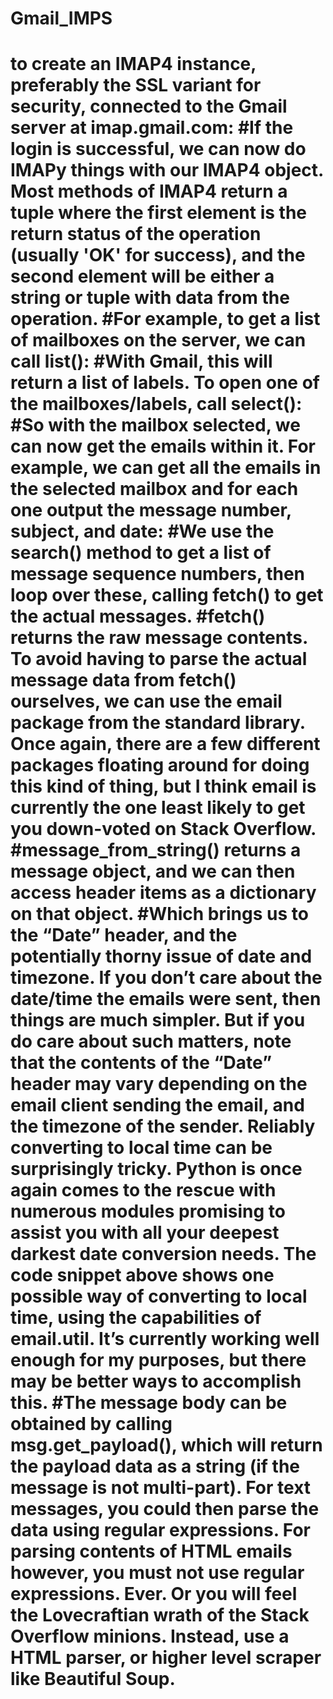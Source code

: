 # Gmail_IMPS
# to create an IMAP4 instance, preferably the SSL variant for security, connected to the Gmail server at imap.gmail.com: #If the login is successful, we can now do IMAPy things with our IMAP4 object. Most methods of IMAP4 return a tuple where the first element is the return status of the operation (usually 'OK' for success), and the second element will be either a string or tuple with data from the operation. #For example, to get a list of mailboxes on the server, we can call list(): #With Gmail, this will return a list of labels. To open one of the mailboxes/labels, call select(): #So with the mailbox selected, we can now get the emails within it. For example, we can get all the emails in the selected mailbox and for each one output the message number, subject, and date: #We use the search() method to get a list of message sequence numbers, then loop over these, calling fetch() to get the actual messages. #fetch() returns the raw message contents. To avoid having to parse the actual message data from fetch() ourselves, we can use the email package from the standard library. Once again, there are a few different packages floating around for doing this kind of thing, but I think email is currently the one least likely to get you down-voted on Stack Overflow. #message_from_string() returns a message object, and we can then access header items as a dictionary on that object. #Which brings us to the “Date” header, and the potentially thorny issue of date and timezone. If you don’t care about the date/time the emails were sent, then things are much simpler. But if you do care about such matters, note that the contents of the “Date” header may vary depending on the email client sending the email, and the timezone of the sender. Reliably converting to local time can be surprisingly tricky. Python is once again comes to the rescue with numerous modules promising to assist you with all your deepest darkest date conversion needs. The code snippet above shows one possible way of converting to local time, using the capabilities of email.util. It’s currently working well enough for my purposes, but there may be better ways to accomplish this. #The message body can be obtained by calling msg.get_payload(), which will return the payload data as a string (if the message is not multi-part). For text messages, you could then parse the data using regular expressions. For parsing contents of HTML emails however, you must not use regular expressions. Ever. Or you will feel the Lovecraftian wrath of the Stack Overflow minions. Instead, use a HTML parser, or higher level scraper like Beautiful Soup.
